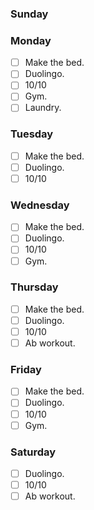 ### Sunday


### Monday

- [ ] Make the bed.
- [ ] Duolingo.
- [ ] 10/10
- [ ] Gym.
- [ ] Laundry.

### Tuesday

- [ ] Make the bed.
- [ ] Duolingo.
- [ ] 10/10

### Wednesday

- [ ] Make the bed.
- [ ] Duolingo.
- [ ] 10/10
- [ ] Gym.

### Thursday

- [ ] Make the bed.
- [ ] Duolingo.
- [ ] 10/10
- [ ] Ab workout.

### Friday

- [ ] Make the bed.
- [ ] Duolingo.
- [ ] 10/10
- [ ] Gym.

### Saturday

- [ ] Duolingo.
- [ ] 10/10
- [ ] Ab workout.